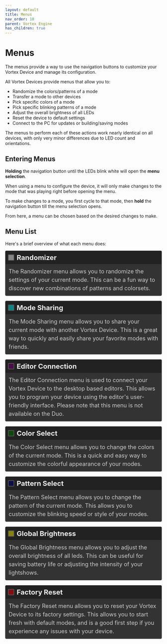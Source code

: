 ```yaml
---
layout: default
title: Menus
nav_order: 10
parent: Vortex Engine
has_children: true
---
```


<style>
/* Updated colors for dark theme compatibility */
.white { background-color: rgba(200, 200, 200, 0.6); }
.cyan { background-color: rgba(0, 200, 200, 0.6); }
.purple { background-color: rgba(100, 0, 100, 0.6); }
.green { background-color: rgba(0, 100, 0, 0.6); }
.blue { background-color: rgba(0, 0, 100, 0.6); }
.yellow { background-color: rgba(200, 200, 0, 0.6); }
.red { background-color: rgba(200, 0, 0, 0.6); }

.rounded-box { 
   display: inline-block;
   width: 16px;
   height: 16px;
   margin-right: 8px;
   border-radius: 2px;
   border: 2px solid #555;
   vertical-align: middle;
}

.color-list-entry {
   display: flex;
   align-items: center;
   font-size: 22px;
   font-weight: bold;
   margin-bottom: 0; /* Remove bottom margin for seamless transition */
   padding: 8px;
   border: 1px solid #333;
   border-bottom: none; /* Remove bottom border */
   border-radius: 4px 4px 0 0; /* Round top corners only */
   background-color: #222; /* Darker background */
   color: #eee; /* Light text for contrast */
}

.color-list-entry + div {
   margin-top: 0; /* Remove top margin for seamless transition */
   margin-bottom: 16px;
   padding-left: 30px;
   font-size: 18px;
   line-height: 1.5;
   padding: 10px;
   border: 1px solid #333;
   border-top: none; /* Remove top border */
   border-radius: 0 0 4px 4px; /* Round bottom corners only */
   background-color: #333; /* Dark background for text */
   color: #ccc; /* Light text for readability */
}

.device-icon {
   margin: 20px;
   width: 30%;
   height: 30%;
}
</style>

# Menus

The menus provide a way to use the navigation buttons to customize your Vortex Device and manage its configuration.

All Vortex Devices provide menus that allow you to:

- Randomize the colors/patterns of a mode
- Transfer a mode to other devices
- Pick specific colors of a mode
- Pick specific blinking patterns of a mode
- Adjust the overall brightness of all LEDs
- Reset the device to default settings
- Connect to the PC for updates or building/saving modes

The menus to perform each of these actions work nearly identical on all devices, with only very minor differences due to LED count and orientations.

## Entering Menus

**Holding** the navigation button until the LEDs blink white will open the **menu selection**.

When using a menu to configure the device, it will only make changes to the mode that was playing right before opening the menu.

To make changes to a mode, you first cycle to that mode, then **hold** the navigation button till the menu selection opens.

From here, a menu can be chosen based on the desired changes to make.

## Menu List

Here's a brief overview of what each menu does:

<div class="color-list-entry"><span class="rounded-box white"></span>Randomizer</div>
<div>The Randomizer menu allows you to randomize the settings of your current mode. This can be a fun way to discover new combinations of patterns and colorsets.</div>

<div class="color-list-entry"><span class="rounded-box cyan"></span>Mode Sharing</div>
<div>The Mode Sharing menu allows you to share your current mode with another Vortex Device. This is a great way to quickly and easily share your favorite modes with friends.</div>

<div class="color-list-entry"><span class="rounded-box purple"></span>Editor Connection</div>
<div>The Editor Connection menu is used to connect your Vortex Device to the desktop based editors. This allows you to program your device using the editor's user-friendly interface. Please note that this menu is not available on the Duo.</div>

<div class="color-list-entry"><span class="rounded-box green"></span>Color Select</div>
<div>The Color Select menu allows you to change the colors of the current mode. This is a quick and easy way to customize the colorful appearance of your modes.</div>

<div class="color-list-entry"><span class="rounded-box blue"></span>Pattern Select</div>
<div>The Pattern Select menu allows you to change the pattern of the current mode. This allows you to customize the blinking speed or style of your modes.</div>

<div class="color-list-entry"><span class="rounded-box yellow"></span>Global Brightness</div>
<div>The Global Brightness menu allows you to adjust the overall brightness of all leds. This can be useful for saving battery life or adjusting the intensity of your lightshows.</div>

<div class="color-list-entry"><span class="rounded-box red"></span>Factory Reset</div>
<div>The Factory Reset menu allows you to reset your Vortex Device to its factory settings. This allows you to start fresh with default modes, and is a good first step if you experience any issues with your device.</div>
